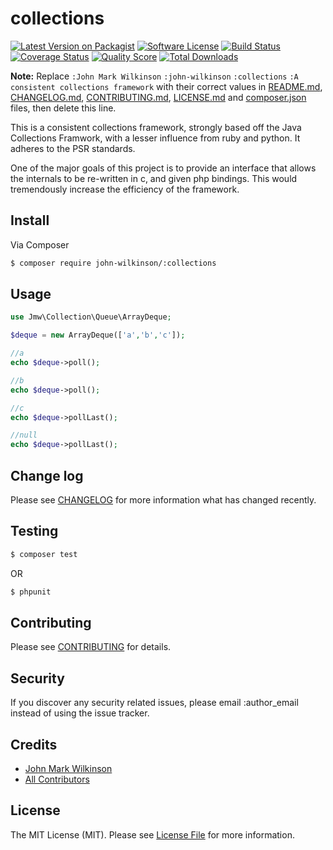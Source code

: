 # collections

[![Latest Version on Packagist][ico-version]][link-packagist]
[![Software License][ico-license]](LICENSE.md)
[![Build Status][ico-travis]][link-travis]
[![Coverage Status][ico-scrutinizer]][link-scrutinizer]
[![Quality Score][ico-code-quality]][link-code-quality]
[![Total Downloads][ico-downloads]][link-downloads]

**Note:** Replace ```:John Mark Wilkinson``` ```:john-wilkinson``` ```:collections``` ```:A consistent collections framework``` with their correct values in [README.md](README.md), [CHANGELOG.md](CHANGELOG.md), [CONTRIBUTING.md](CONTRIBUTING.md), [LICENSE.md](LICENSE.md) and [composer.json](composer.json) files, then delete this line.

This is a consistent collections framework, strongly based off the Java Collections Framwork, with a lesser influence from ruby and python. It adheres to the PSR standards.

One of the major goals of this project is to provide an interface that allows the internals to be re-written in c, and given php bindings. This would tremendously increase the efficiency of the framework.

## Install

Via Composer

``` bash
$ composer require john-wilkinson/:collections
```

## Usage



``` php
use Jmw\Collection\Queue\ArrayDeque;

$deque = new ArrayDeque(['a','b','c']);

//a
echo $deque->poll();

//b
echo $deque->poll();

//c
echo $deque->pollLast();

//null
echo $deque->pollLast();
```

## Change log

Please see [CHANGELOG](CHANGELOG.md) for more information what has changed recently.

## Testing

``` bash
$ composer test
```

OR

``` bash
$ phpunit
```

## Contributing

Please see [CONTRIBUTING](CONTRIBUTING.md) for details.

## Security

If you discover any security related issues, please email :author_email instead of using the issue tracker.

## Credits

- [John Mark Wilkinson][link-author]
- [All Contributors][link-contributors]

## License

The MIT License (MIT). Please see [License File](LICENSE.md) for more information.

[ico-version]: https://img.shields.io/packagist/v/jwilkinson/collections.svg?style=flat-square
[ico-license]: https://img.shields.io/badge/license-MIT-brightgreen.svg?style=flat-square
[ico-travis]: https://img.shields.io/travis/john-wilkinson/collections/master.svg?style=flat-square
[ico-scrutinizer]: https://img.shields.io/scrutinizer/coverage/g/thephpleague/:package_name.svg?style=flat-square
[ico-code-quality]: https://img.shields.io/scrutinizer/g/thephpleague/:package_name.svg?style=flat-square
[ico-downloads]: https://img.shields.io/packagist/dt/jwilkinson/collections.svg?style=flat-square

[link-packagist]: https://packagist.org/packages/jwilkinson/collections
[link-travis]: https://travis-ci.org/john-wilkinson/collections
[link-scrutinizer]: https://scrutinizer-ci.com/g/thephpleague/:package_name/code-structure
[link-code-quality]: https://scrutinizer-ci.com/g/thephpleague/:package_name
[link-downloads]: https://packagist.org/packages/jwilkinson/collections
[link-author]: https://github.com/jwilkinson
[link-contributors]: ../../contributors
